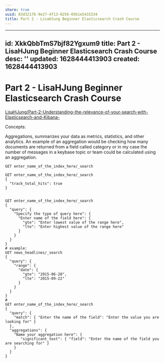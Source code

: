 ```yaml
---
share: true
uuid: 83d3217b-9e27-4f13-8256-0561e5431534
title: Part 2 - LisaHJung Beginner Elasticsearch Crash Course
---
```

---
id: XkkQbbTmS7bjf82Ygxum9
title: Part 2 - LisaHJung Beginner Elasticsearch Crash Course
desc: ''
updated: 1628444413903
created: 1628444413903
---
# Part 2 - LisaHJung Beginner Elasticsearch Crash Course
[LisaHJung/Part-2-Understanding-the-relevance-of-your-search-with-Elasticsearch-and-Kibana-](https://github.com/LisaHJung/Part-2-Understanding-the-relevance-of-your-search-with-Elasticsearch-and-Kibana-)

Concepts:

Aggregations, summarizes your data as metrics, statistics, and other analytics. An example of an aggregation would be checking how many documents are returned from a field called category or in my case the number of messages in a keybase topic or team could be calculated using an aggregation.

    GET enter_name_of_the_index_here/_search
    
    GET enter_name_of_the_index_here/_search
    {
      "track_total_hits": true
    }
    
    
    GET enter_name_of_the_index_here/_search
    {
      "query": {
        "Specify the type of query here": {
          "Enter name of the field here": {
            "gte": "Enter lowest value of the range here",
            "lte": "Enter highest value of the range here"
          }
        }
      }
    }
    # example:
    GET news_headlines/_search
    {
      "query": {
        "range": {
          "date": {
            "gte": "2015-06-20",
            "lte": "2015-09-22"
          }
        }
      }
    }
    # 
    GET enter_name_of_the_index_here/_search
    {
      "query": {
        "match": { "Enter the name of the field": "Enter the value you are looking for" }
      },
      "aggregations": {
        "Name your aggregation here": {
           "significant_text": { "field": "Enter the name of the field you are searching for" }
        }
      }
    }
